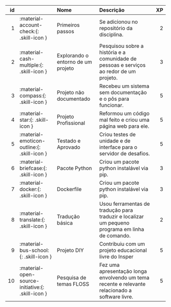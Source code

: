 |   id |                                                   | Nome                               | Descrição                                                                                       |   XP |
|-----:|:--------------------------------------------------|:-----------------------------------|:------------------------------------------------------------------------------------------------|-----:|
|    1 | :material-account-check:{: .skill-icon }          | Primeiros passos                   | Se adicionou no repositório da disciplina.                                                      |    2 |
|    2 | :material-cash-multiple:{: .skill-icon }          | Explorando o entorno de um projeto | Pesquisou sobre a história e a comunidade de pessoas e serviços ao redor de um projeto.         |    3 |
|    3 | :material-compass:{: .skill-icon }                | Projeto não documentado            | Recebeu um sistema sem documentação e o pôs para funcionar.                                     |    5 |
|    4 | :material-star:{: .skill-icon }                   | Projeto Profissional               | Reformou um código mal feito e criou uma página web para ele.                                   |    5 |
|    5 | :material-emoticon-outline:{: .skill-icon }       | Testado e Aprovado                 | Criou testes de unidade e de interface para o servidor de desafios.                             |    5 |
|    6 | :material-briefcase:{: .skill-icon }              | Pacote Python                      | Criou um pacote python instalável via pip.                                                      |    3 |
|    7 | :material-docker:{: .skill-icon }                 | Dockerfile                         | Criou um pacote python instalável via pip.                                                      |    3 |
|    8 | :material-translate:{: .skill-icon }              | Tradução básica                    | Usou ferramentas de tradução para traduzir e localizar um pequeno programa em linha de comando. |    2 |
|    9 | :material-bus-school:{: .skill-icon }             | Projeto DIY                        | Contribuiu com um projeto educacional livre do Insper                                           |    5 |
|   10 | :material-open-source-initiative:{: .skill-icon } | Pesquisa de temas FLOSS            | Fez uma apresentação longa envolvendo um tema recente e relevante relacionado a software livre. |    5 |